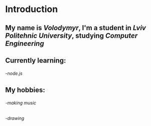 # **Introduction**
## **My name is _Volodymyr_, I'm a student in _Lviv Politehnic University_, studying _Computer Engineering_**
## **Currently learning:**
###### _-node.js_
## **My hobbies:**
###### _-making music_
###### _-drawing_